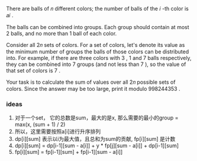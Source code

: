 There are balls of 𝑛
 different colors; the number of balls of the 𝑖
-th color is 𝑎𝑖
.

The balls can be combined into groups. Each group should contain at most 2
 balls, and no more than 1
 ball of each color.

Consider all 2𝑛
 sets of colors. For a set of colors, let's denote its value as the minimum number of groups the balls of those colors can be distributed into. For example, if there are three colors with 3
, 1
 and 7
 balls respectively, they can be combined into 7
 groups (and not less than 7
), so the value of that set of colors is 7
.

Your task is to calculate the sum of values over all 2𝑛
 possible sets of colors. Since the answer may be too large, print it modulo 998244353
.

### ideas
1. 对于一个set， 它的总数是sum，最大的是x, 那么需要的最小的group = max(x, (sum + 1) / 2)
2. 所以，这里需要按照a[i]进行升序排列
3. dp[i][sum] 表示以i为最大值，且总和为sum的贡献, fp[i][sum] 是计数
4. dp[i][sum] = dp[i-1][sum - a[i]] + y * fp[j][sum - a[i]] + dp[i-1][sum]
5. fp[i][sum] = fp[i-1][sum] + fp[i-1][sum - a[i]]